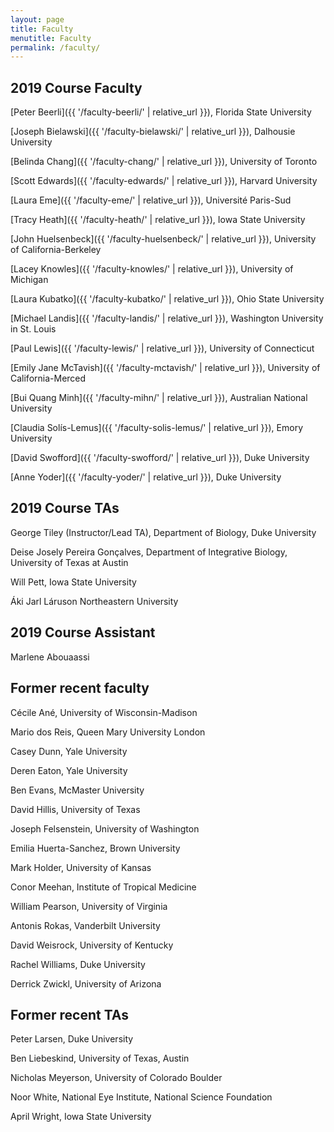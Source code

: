 ```yaml
---
layout: page
title: Faculty
menutitle: Faculty
permalink: /faculty/
---
```

## 2019 Course Faculty

[Peter Beerli]({{ '/faculty-beerli/' | relative_url }}), Florida State University

[Joseph Bielawski]({{ '/faculty-bielawski/' | relative_url }}), Dalhousie University

[Belinda Chang]({{ '/faculty-chang/' | relative_url }}), University of Toronto

[Scott Edwards]({{ '/faculty-edwards/' | relative_url }}), Harvard University

[Laura Eme]({{ '/faculty-eme/' | relative_url }}), Université Paris-Sud

[Tracy Heath]({{ '/faculty-heath/' | relative_url }}), Iowa State University

[John Huelsenbeck]({{ '/faculty-huelsenbeck/' | relative_url }}), University of California-Berkeley

[Lacey Knowles]({{ '/faculty-knowles/' | relative_url }}), University of Michigan

[Laura Kubatko]({{ '/faculty-kubatko/' | relative_url }}), Ohio State University

[Michael Landis]({{ '/faculty-landis/' | relative_url }}), Washington University in St. Louis

[Paul Lewis]({{ '/faculty-lewis/' | relative_url }}), University of Connecticut

[Emily Jane McTavish]({{ '/faculty-mctavish/' | relative_url }}), University of California-Merced

[Bui Quang Minh]({{ '/faculty-mihn/' | relative_url }}), Australian National University

[Claudia Solís-Lemus]({{ '/faculty-solis-lemus/' | relative_url }}), Emory University

[David Swofford]({{ '/faculty-swofford/' | relative_url }}), Duke University

[Anne Yoder]({{ '/faculty-yoder/' | relative_url }}), Duke University

## 2019 Course TAs

George Tiley (Instructor/Lead TA), Department of Biology, Duke University

Deise Josely Pereira Gonçalves, Department of Integrative Biology, University of Texas at Austin

Will Pett, Iowa State University

Áki Jarl Láruson Northeastern University

## 2019 Course Assistant

Marlene Abouaassi

## Former recent faculty

Cécile Ané, University of Wisconsin-Madison

Mario dos Reis, Queen Mary University London

Casey Dunn, Yale University

Deren Eaton, Yale University

Ben Evans, McMaster University

David Hillis, University of Texas

Joseph Felsenstein, University of Washington

Emilia Huerta-Sanchez, Brown University

Mark Holder, University of Kansas

Conor Meehan, Institute of Tropical Medicine

William Pearson, University of Virginia

Antonis Rokas, Vanderbilt University

David Weisrock, University of Kentucky

Rachel Williams, Duke University

Derrick Zwickl, University of Arizona

## Former recent TAs

Peter Larsen, Duke University

Ben Liebeskind, University of Texas, Austin

Nicholas Meyerson, University of Colorado Boulder

Noor White, National Eye Institute, National Science Foundation

April Wright, Iowa State University

